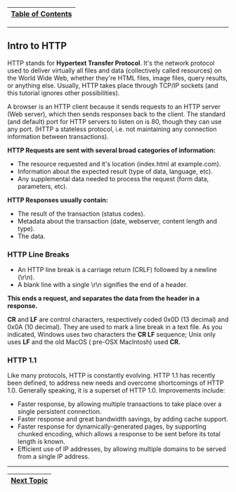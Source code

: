 |[Table of Contents](/00-Table-of-Contents.md)|
|---|

---

## Intro to HTTP

HTTP stands for **Hypertext Transfer Protocol**. It's the network protocol used to deliver virtually all files and data \(collectively called resources\) on the World Wide Web, whether they're HTML files, image files, query results, or anything else. Usually, HTTP takes place through TCP/IP sockets \(and this tutorial ignores other possibilities\).

A browser is an HTTP client because it sends requests to an HTTP server \(Web server\), which then sends responses back to the client. The standard \(and default\) port for HTTP servers to listen on is 80, though they can use any port.  \(HTTP a stateless protocol, i.e. not maintaining any connection information between transactions\).

**HTTP Requests are sent with several broad categories of information:**

* The resource requested and it's location \(index.html at example.com\).
* Information about the expected result \(type of data, language, etc\).
* Any supplemental data needed to process the request \(form data, parameters, etc\).

**HTTP Responses usually contain:**

* The result of the transaction \(status codes\).
* Metadata about the transaction \(date, webserver, content length and type\).
* The data.

### HTTP Line Breaks

* An HTTP line break is a carriage return \(CRLF\) followed by a newline \(\r\n\).
* A blank line with a single \r\n signifies the end of a header.

**This ends a request, and separates the data from the header in a response.**

**CR** and **LF** are control characters, respectively coded 0x0D \(13 decimal\) and 0x0A \(10 decimal\). They are used to mark a line break in a text file. As you indicated, Windows uses two characters the **CR LF** sequence; Unix only uses **LF** and the old MacOS \( pre-OSX MacIntosh\) used **CR.**

### HTTP 1.1

Like many protocols, HTTP is constantly evolving. HTTP 1.1 has recently been defined, to address new needs and overcome shortcomings of HTTP 1.0. Generally speaking, it is a superset of HTTP 1.0. Improvements include:

* Faster response, by allowing multiple transactions to take place over a single persistent connection.
* Faster response and great bandwidth savings, by adding cache support.
* Faster response for dynamically-generated pages, by supporting chunked encoding, which allows a response to be sent before its total length is known.
* Efficient use of IP addresses, by allowing multiple domains to be served from a single IP address.

---

|[Next Topic](/07-osi-layer-7/http-requests.md)|
|---|
